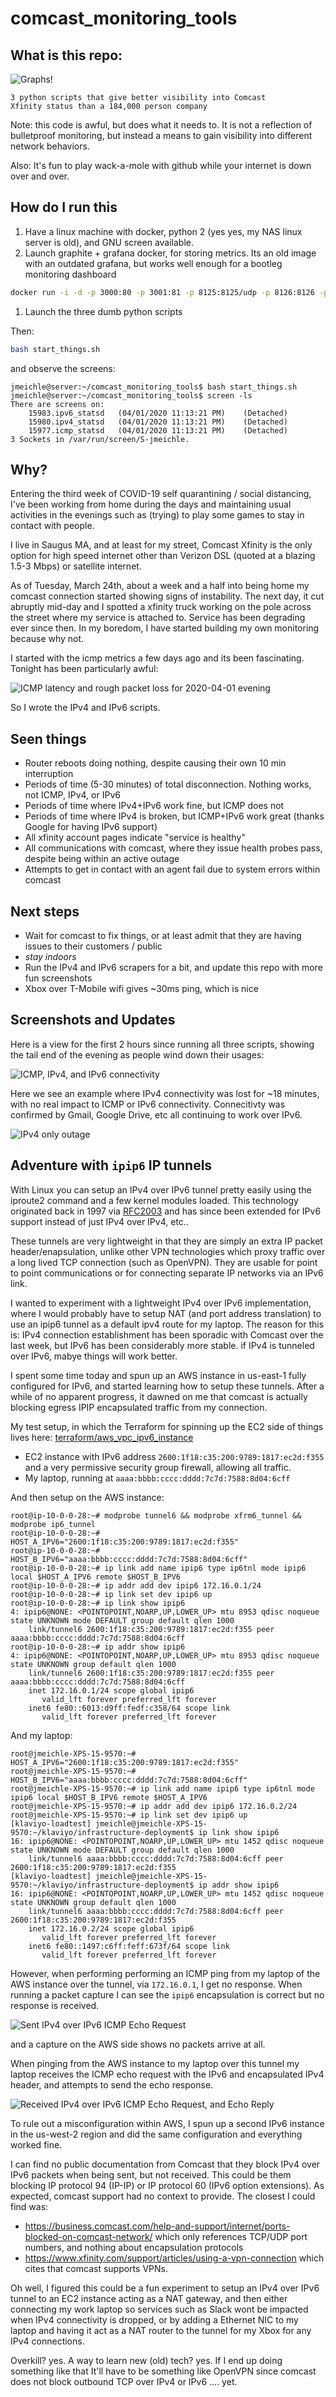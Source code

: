 # comcast_monitoring_tools

## What is this repo:

![Graphs!](https://github.com/jmeichle/comcast_monitoring_tools/blob/master/_images/look_at_this_graph.gif?raw=true)

```
3 python scripts that give better visibility into Comcast
Xfinity status than a 184,000 person company
```

Note: this code is awful, but does what it needs to. It is not a reflection of bulletproof monitoring, but instead a means to gain visibility into different network behaviors.

Also: It's fun to play wack-a-mole with github while your internet is down over and over.

## How do I run this

1. Have a linux machine with docker, python 2 (yes yes, my NAS linux server is old), and GNU screen available.
1. Launch graphite + grafana docker, for storing metrics. Its an old image with an outdated grafana, but works well enough for a bootleg monitoring dashboard

```bash
docker run -i -d -p 3000:80 -p 3001:81 -p 8125:8125/udp -p 8126:8126 -p 2003:2003 kamon/grafana_graphite
```

1. Launch the three dumb python scripts

Then:

```bash
bash start_things.sh
```

and observe the screens:

```
jmeichle@server:~/comcast_monitoring_tools$ bash start_things.sh
jmeichle@server:~/comcast_monitoring_tools$ screen -ls
There are screens on:
    15983.ipv6_statsd   (04/01/2020 11:13:21 PM)    (Detached)
    15980.ipv4_statsd   (04/01/2020 11:13:21 PM)    (Detached)
    15977.icmp_statsd   (04/01/2020 11:13:21 PM)    (Detached)
3 Sockets in /var/run/screen/S-jmeichle.
```

## Why?

Entering the third week of COVID-19 self quarantining / social distancing, I've been working from home during the days and maintaining usual activities in the evenings such as (trying) to play some games to stay in contact with people.

I live in Saugus MA, and at least for my street, Comcast Xfinity is the only option for high speed internet other than Verizon DSL (quoted at a blazing 1.5-3 Mbps) or satellite internet.

As of Tuesday, March 24th, about a week and a half into being home my comcast connection started showing signs of instability. The next day, it cut abruptly mid-day and I spotted a xfinity truck working on the pole across the street where my service is attached to. Service has been degrading ever since then. In my boredom, I have started building my own monitoring because why not.

I started with the icmp metrics a few days ago and its been fascinating. Tonight has been particularly awful:

![ICMP latency and rough packet loss for 2020-04-01 evening](https://github.com/jmeichle/comcast_monitoring_tools/blob/master/_images/2020-04-01_23:10:00_ICMP.png?raw=true)

So I wrote the IPv4 and IPv6 scripts.

## Seen things

- Router reboots doing nothing, despite causing their own 10 min interruption
- Periods of time (5-30 minutes) of total disconnection. Nothing works, not ICMP, IPv4, or IPv6
- Periods of time where IPv4+IPv6 work fine, but ICMP does not
- Periods of time where IPv4 is broken, but ICMP+IPv6 work great (thanks Google for having IPv6 support)
- All xfinity account pages indicate "service is healthy"
- All communications with comcast, where they issue health probes pass, despite being within an active outage
- Attempts to get in contact with an agent fail due to system errors within comcast

## Next steps

- Wait for comcast to fix things, or at least admit that they are having issues to their customers / public
- *stay indoors*
- Run the IPv4 and IPv6 scrapers for a bit, and update this repo with more fun screenshots
- Xbox over T-Mobile wifi gives ~30ms ping, which is nice


## Screenshots and Updates

Here is a view for the first 2 hours since running all three scripts, showing the tail end of the evening as people wind down their usages:

![ICMP, IPv4, and IPv6 connectivity](https://github.com/jmeichle/comcast_monitoring_tools/blob/master/_images/2020-04-01_23:20:00_to_2020-04-02_01:20:00_ICMP_IPv4_IPv6.png?raw=true)

Here we see an example where IPv4 connectivity was lost for ~18 minutes, with no real impact to ICMP or IPv6 connectivity. Connecitivty was confirmed by Gmail, Google Drive, etc all continuing to work over IPv6.

![IPv4 only outage](https://github.com/jmeichle/comcast_monitoring_tools/blob/master/_images/2020-04-02_13:40:00_to_2020-04-02_14:30:00_ICMP_IPv4_IPv6.png?raw=true)

## Adventure with `ipip6` IP tunnels

With Linux you can setup an IPv4 over IPv6 tunnel pretty easily using the iproute2 command and a few kernel modules loaded. This technology originated back in 1997 via [RFC2003](https://tools.ietf.org/html/rfc2003) and has since been extended for IPv6 support instead of just IPv4 over IPv4, etc.. 

These tunnels are very lightweight in that they are simply an extra IP packet header/enapsulation, unlike other VPN technologies which proxy traffic over a long lived TCP connection (such as OpenVPN). They are usable for point to point communications or for connecting separate IP networks via an IPv6 link.

I wanted to experiment with a lightweight IPv4 over IPv6 implementation, where I would probably have to setup NAT (and port address translation) to use an ipip6 tunnel as a default ipv4 route for my laptop. The reason for this is: IPv4 connection establishment has been sporadic with Comcast over the last week, but IPv6 has been considerably more stable. if IPv4 is tunneled over IPv6, mabye things will work better.

I spent some time today and spun up an AWS instance in us-east-1 fully configured for IPv6, and started learning how to setup these tunnels. After a while of no apparent progress, it dawned on me that comcast is actually blocking egress IPIP encapsulated traffic from my connection.

My test setup, in which the Terraform for spinning up the EC2 side of things lives here: [terraform/aws_vpc_ipv6_instance](https://github.com/jmeichle/comcast_monitoring_tools/tree/master/terraform/aws_vpc_ipv6_instance)

- EC2 instance with IPv6 address `2600:1f18:c35:200:9789:1817:ec2d:f355` and a very permissive security group firewall, allowing all traffic.
- My laptop, running at `aaaa:bbbb:cccc:dddd:7c7d:7588:8d04:6cff`

And then setup on the AWS instance:

```
root@ip-10-0-0-28:~# modprobe tunnel6 && modprobe xfrm6_tunnel && modprobe ip6_tunnel
root@ip-10-0-0-28:~# HOST_A_IPV6="2600:1f18:c35:200:9789:1817:ec2d:f355"
root@ip-10-0-0-28:~# HOST_B_IPV6="aaaa:bbbb:cccc:dddd:7c7d:7588:8d04:6cff"
root@ip-10-0-0-28:~# ip link add name ipip6 type ip6tnl mode ipip6 local $HOST_A_IPV6 remote $HOST_B_IPV6
root@ip-10-0-0-28:~# ip addr add dev ipip6 172.16.0.1/24
root@ip-10-0-0-28:~# ip link set dev ipip6 up
root@ip-10-0-0-28:~# ip link show ipip6
4: ipip6@NONE: <POINTOPOINT,NOARP,UP,LOWER_UP> mtu 8953 qdisc noqueue state UNKNOWN mode DEFAULT group default qlen 1000
    link/tunnel6 2600:1f18:c35:200:9789:1817:ec2d:f355 peer aaaa:bbbb:cccc:dddd:7c7d:7588:8d04:6cff
root@ip-10-0-0-28:~# ip addr show ipip6
4: ipip6@NONE: <POINTOPOINT,NOARP,UP,LOWER_UP> mtu 8953 qdisc noqueue state UNKNOWN group default qlen 1000
    link/tunnel6 2600:1f18:c35:200:9789:1817:ec2d:f355 peer aaaa:bbbb:cccc:dddd:7c7d:7588:8d04:6cff
    inet 172.16.0.1/24 scope global ipip6
       valid_lft forever preferred_lft forever
    inet6 fe80::6013:d9ff:fedf:c358/64 scope link
       valid_lft forever preferred_lft forever
```

And my laptop:

```
root@jmeichle-XPS-15-9570:~# HOST_A_IPV6="2600:1f18:c35:200:9789:1817:ec2d:f355"
root@jmeichle-XPS-15-9570:~# HOST_B_IPV6="aaaa:bbbb:cccc:dddd:7c7d:7588:8d04:6cff"
root@jmeichle-XPS-15-9570:~# ip link add name ipip6 type ip6tnl mode ipip6 local $HOST_B_IPV6 remote $HOST_A_IPV6
root@jmeichle-XPS-15-9570:~# ip addr add dev ipip6 172.16.0.2/24
root@jmeichle-XPS-15-9570:~# ip link set dev ipip6 up
[klaviyo-loadtest] jmeichle@jmeichle-XPS-15-9570:~/klaviyo/infrastructure-deployment$ ip link show ipip6
16: ipip6@NONE: <POINTOPOINT,NOARP,UP,LOWER_UP> mtu 1452 qdisc noqueue state UNKNOWN mode DEFAULT group default qlen 1000
    link/tunnel6 aaaa:bbbb:cccc:dddd:7c7d:7588:8d04:6cff peer 2600:1f18:c35:200:9789:1817:ec2d:f355
[klaviyo-loadtest] jmeichle@jmeichle-XPS-15-9570:~/klaviyo/infrastructure-deployment$ ip addr show ipip6
16: ipip6@NONE: <POINTOPOINT,NOARP,UP,LOWER_UP> mtu 1452 qdisc noqueue state UNKNOWN group default qlen 1000
    link/tunnel6 aaaa:bbbb:cccc:dddd:7c7d:7588:8d04:6cff peer 2600:1f18:c35:200:9789:1817:ec2d:f355
    inet 172.16.0.2/24 scope global ipip6
       valid_lft forever preferred_lft forever
    inet6 fe80::1497:c6ff:feff:673f/64 scope link
       valid_lft forever preferred_lft forever
```

However, when performing performing an ICMP ping from my laptop of the AWS instance over the tunnel, via `172.16.0.1`, I get no response. When running a packet capture I can see the `ipip6` encapsulation is correct but no response is received.

![Sent IPv4 over IPv6 ICMP Echo Request](https://github.com/jmeichle/comcast_monitoring_tools/blob/master/_images/1-laptop_pinging_aws_instance_via_ipip6_tunnel.jpg?raw=true)

and a capture on the AWS side shows no packets arrive at all.

When pinging from the AWS instance to my laptop over this tunnel my laptop receives the ICMP echo request with the IPv6 and encapsulated IPv4 header, and attempts to send the echo response.

![Received IPv4 over IPv6 ICMP Echo Request, and Echo Reply](https://github.com/jmeichle/comcast_monitoring_tools/blob/master/_images/2-aws_instance_pinging_laptop_via_ipip6_tunnel.jpg?raw=true)

To rule out a misconfiguration within AWS, I spun up a second IPv6 instance in the us-west-2 region and did the same configuration and everything worked fine.

I can find no public documentation from Comcast that they block IPv4 over IPv6 packets when being sent, but not received. This could be them blocking IP protocol 94 (IP-IP) or IP protocol 60 (IPv6 option extensions). As expected, comcast support had no context to provide. The closest I could find was:

- https://business.comcast.com/help-and-support/internet/ports-blocked-on-comcast-network/ which only references TCP/UDP port numbers, and nothing about encapsulation protocols
- https://www.xfinity.com/support/articles/using-a-vpn-connection which cites that comcast supports VPNs.

Oh well, I figured this could be a fun experiment to setup an IPv4 over IPv6 tunnel to an EC2 instance acting as a NAT gateway, and then either connecting my work laptop so services such as Slack wont be impacted when IPv4 connectivity is dropped, or by adding a Ethernet NIC to my laptop and having it act as a NAT router to the tunnel for my Xbox for any IPv4 connections.

Overkill? yes. A way to learn new (old) tech? yes. If I end up doing something like that It'll have to be something like OpenVPN since comcast does not block outbound TCP over IPv4 or IPv6 .... yet. 
